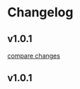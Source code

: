 # Changelog


## v1.0.1

[compare changes](https://github.com/phoenixgao/nuxt-matomo/compare/v1.0.1...v1.0.1)

## v1.0.1

